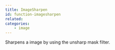 ```yaml
---
title: ImageSharpen
id: function-imagesharpen
related:
categories:
    - image
---
```


Sharpens a image by using the unsharp mask filter.